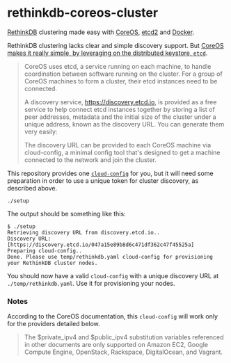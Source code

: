 # rethinkdb-coreos-cluster
[RethinkDB](http://rethinkdb.com/) clustering made easy with [CoreOS](https://coreos.com/), [etcd2](https://coreos.com/etcd/) and [Docker](https://www.docker.com/).

RethinkDB clustering lacks clear and simple discovery support. But [CoreOS makes it really simple, by leveraging on the distributed keystore, `etcd`](https://coreos.com/docs/cluster-management/setup/cluster-discovery/).

>CoreOS uses etcd, a service running on each machine, to handle coordination between software running on the cluster. For a group of CoreOS machines to form a cluster, their etcd instances need to be connected.
>
>A discovery service, https://discovery.etcd.io, is provided as a free service to help connect etcd instances together by storing a list of peer addresses, metadata and the initial size of the cluster under a unique address, known as the discovery URL. You can generate them very easily:
>
>
>The discovery URL can be provided to each CoreOS machine via cloud-config, a minimal config tool that's designed to get a machine connected to the network and join the cluster.

This repository provides one [`cloud-config`](https://coreos.com/docs/cluster-management/setup/cloudinit-cloud-config/) for you, but it will need some preparation in order to use a unique token for cluster discovery, as described above.

```
./setup
```

The output should be something like this:

```
$ ./setup
Retrieving discovery URL from discovery.etcd.io..
Discovery URL: [https://discovery.etcd.io/047a15e89b8d6c471df362c47f45525a]
Preparing cloud-config..
Done. Please use temp/rethinkdb.yaml cloud-config for provisioning your RethinkDB cluster nodes.
```

You should now have a valid `cloud-config` with a unique discovery URL at `./temp/rethinkdb.yaml`. Use it for provisioning your nodes.

### Notes

According to the CoreOS documentation, this `cloud-config` will work only for the providers detailed below.

> The $private_ipv4 and $public_ipv4 substitution variables referenced in other documents are only supported on Amazon EC2, Google Compute Engine, OpenStack, Rackspace, DigitalOcean, and Vagrant.